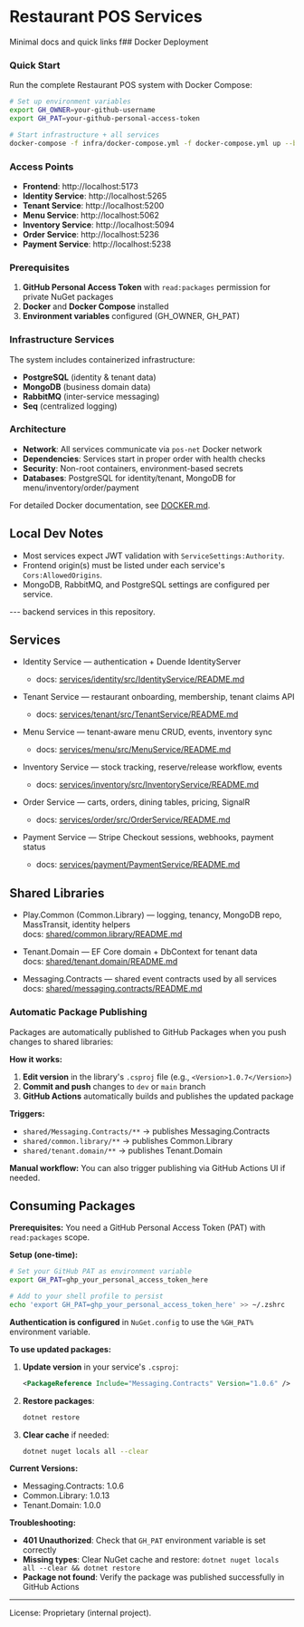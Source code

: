 # Restaurant POS Services

Minimal docs and quick links f## Docker Deployment

### Quick Start
Run the complete Restaurant POS system with Docker Compose:

```bash
# Set up environment variables
export GH_OWNER=your-github-username
export GH_PAT=your-github-personal-access-token

# Start infrastructure + all services
docker-compose -f infra/docker-compose.yml -f docker-compose.yml up --build
```

### Access Points
- **Frontend**: http://localhost:5173
- **Identity Service**: http://localhost:5265
- **Tenant Service**: http://localhost:5200
- **Menu Service**: http://localhost:5062
- **Inventory Service**: http://localhost:5094
- **Order Service**: http://localhost:5236
- **Payment Service**: http://localhost:5238

### Prerequisites
1. **GitHub Personal Access Token** with `read:packages` permission for private NuGet packages
2. **Docker** and **Docker Compose** installed
3. **Environment variables** configured (GH_OWNER, GH_PAT)

### Infrastructure Services
The system includes containerized infrastructure:
- **PostgreSQL** (identity & tenant data)
- **MongoDB** (business domain data)
- **RabbitMQ** (inter-service messaging)
- **Seq** (centralized logging)

### Architecture
- **Network**: All services communicate via `pos-net` Docker network
- **Dependencies**: Services start in proper order with health checks
- **Security**: Non-root containers, environment-based secrets
- **Databases**: PostgreSQL for identity/tenant, MongoDB for menu/inventory/order/payment

For detailed Docker documentation, see [DOCKER.md](./DOCKER.md).

## Local Dev Notes

- Most services expect JWT validation with `ServiceSettings:Authority`.
- Frontend origin(s) must be listed under each service's `Cors:AllowedOrigins`.
- MongoDB, RabbitMQ, and PostgreSQL settings are configured per service.

--- backend services in this repository.

## Services

- Identity Service — authentication + Duende IdentityServer
  - docs: [services/identity/src/IdentityService/README.md](./services/identity/src/IdentityService/README.md)

- Tenant Service — restaurant onboarding, membership, tenant claims API
  - docs: [services/tenant/src/TenantService/README.md](./services/tenant/src/TenantService/README.md)

- Menu Service — tenant‑aware menu CRUD, events, inventory sync
  - docs: [services/menu/src/MenuService/README.md](./services/menu/src/MenuService/README.md)

- Inventory Service — stock tracking, reserve/release workflow, events
  - docs: [services/inventory/src/InventoryService/README.md](./services/inventory/src/InventoryService/README.md)

- Order Service — carts, orders, dining tables, pricing, SignalR
  - docs: [services/order/src/OrderService/README.md](./services/order/src/OrderService/README.md)

- Payment Service — Stripe Checkout sessions, webhooks, payment status
  - docs: [services/payment/PaymentService/README.md](./services/payment/PaymentService/README.md)

## Shared Libraries

- Play.Common (Common.Library) — logging, tenancy, MongoDB repo, MassTransit, identity helpers  
  docs: [shared/common.library/README.md](./shared/common.library/README.md)
  
- Tenant.Domain — EF Core domain + DbContext for tenant data  
  docs: [shared/tenant.domain/README.md](./shared/tenant.domain/README.md)

- Messaging.Contracts — shared event contracts used by all services  
  docs: [shared/messaging.contracts/README.md](./shared/messaging.contracts/README.md)

### Automatic Package Publishing
Packages are automatically published to GitHub Packages when you push changes to shared libraries:

**How it works:**
1. **Edit version** in the library's `.csproj` file (e.g., `<Version>1.0.7</Version>`)
2. **Commit and push** changes to `dev` or `main` branch
3. **GitHub Actions** automatically builds and publishes the updated package

**Triggers:**
- `shared/Messaging.Contracts/**` → publishes Messaging.Contracts  
- `shared/common.library/**` → publishes Common.Library
- `shared/tenant.domain/**` → publishes Tenant.Domain

**Manual workflow:** You can also trigger publishing via GitHub Actions UI if needed.

## Consuming Packages
**Prerequisites:** You need a GitHub Personal Access Token (PAT) with `read:packages` scope.

**Setup (one-time):**
```bash
# Set your GitHub PAT as environment variable
export GH_PAT=ghp_your_personal_access_token_here

# Add to your shell profile to persist
echo 'export GH_PAT=ghp_your_personal_access_token_here' >> ~/.zshrc
```

**Authentication is configured** in `NuGet.config` to use the `%GH_PAT%` environment variable.

**To use updated packages:**
1. **Update version** in your service's `.csproj`:
   ```xml
   <PackageReference Include="Messaging.Contracts" Version="1.0.6" />
   ```
2. **Restore packages**:
   ```bash
   dotnet restore
   ```
3. **Clear cache** if needed:
   ```bash
   dotnet nuget locals all --clear
   ```

**Current Versions:**
- Messaging.Contracts: 1.0.6
- Common.Library: 1.0.13  
- Tenant.Domain: 1.0.0

**Troubleshooting:**
- **401 Unauthorized**: Check that `GH_PAT` environment variable is set correctly
- **Missing types**: Clear NuGet cache and restore: `dotnet nuget locals all --clear && dotnet restore`
- **Package not found**: Verify the package was published successfully in GitHub Actions


---

License: Proprietary (internal project).
